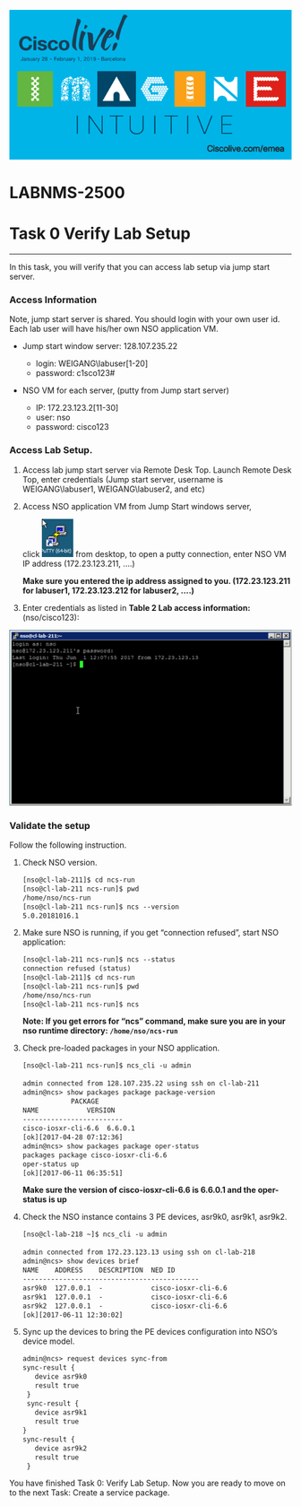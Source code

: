 ![](./media/media/image2.png)

LABNMS-2500
===========

# Task 0 Verify Lab Setup
----------------

In this task, you will verify that you can access lab setup via jump
start server. 

###  Access Information

Note, jump start server is shared. You should login with your own user id. Each lab user will have his/her own NSO application VM.

  * Jump start window server: 128.107.235.22

    * login: WEIGANG\labuser[1-20]
    * password: c1sco123\#
  
  * NSO VM for each server, (putty from Jump start server)
    *  IP:   172.23.123.2[11-30]        
    *  user: nso
    *  password: cisco123           

### Access Lab Setup. 

1.  Access lab jump start server via Remote Desk Top. Launch Remote Desk Top, enter credentials (Jump start server, username is
    WEIGANG\\labuser1, WEIGANG\\labuser2, and etc) 
    
2.  Access NSO application VM from Jump Start windows server, 
    
    click ![](./media/media/putty.png) from desktop, to open a putty connection, enter NSO VM IP address (172.23.123.211, ....)
    
    **Make sure you entered the ip address assigned to you.
    (172.23.123.211 for labuser1, 172.23.123.212 for labuser2, ….)**


3.  Enter credentials as listed in **Table 2 Lab access information:**
    (nso/cisco123):

  ![](./media/media/image9.png)

### Validate the setup

Follow the following instruction. 

1.  Check NSO version.

    ```
    [nso@cl-lab-211]$ cd ncs-run
    [nso@cl-lab-211 ncs-run]$ pwd
    /home/nso/ncs-run
    [nso@cl-lab-211 ncs-run]$ ncs --version
    5.0.20181016.1
     ```

1.  Make sure NSO is running, if you get “connection refused”, start NSO application:

    ```
    [nso@cl-lab-211 ncs-run]$ ncs --status
    connection refused (status)
    [nso@cl-lab-211]$ cd ncs-run
    [nso@cl-lab-211 ncs-run]$ pwd
    /home/nso/ncs-run
    [nso@cl-lab-211 ncs-run]$ ncs
    ```

    **Note: If you get errors for “ncs” command, make sure you are in
    your nso runtime directory: `/home/nso/ncs-run`**

1.  Check pre-loaded packages in your NSO application.

    ```
    [nso@cl-lab-211 ncs-run]$ ncs_cli -u admin

    admin connected from 128.107.235.22 using ssh on cl-lab-211
    admin@ncs> show packages package package-version
                PACKAGE
    NAME            VERSION
    -------------------------
    cisco-iosxr-cli-6.6  6.6.0.1
    [ok][2017-04-28 07:12:36]
    admin@ncs> show packages package oper-status
    packages package cisco-iosxr-cli-6.6
    oper-status up
    [ok][2017-06-11 06:35:51]  
    ```

    **Make sure the version of cisco-iosxr-cli-6.6 is 6.6.0.1 and the
    oper-status is up**

1.  Check the NSO instance contains 3 PE devices, asr9k0, asr9k1,
    asr9k2.

    ```
    [nso@cl-lab-218 ~]$ ncs_cli -u admin

    admin connected from 172.23.123.13 using ssh on cl-lab-218
    admin@ncs> show devices brief
    NAME    ADDRESS    DESCRIPTION  NED ID
    --------------------------------------------
    asr9k0  127.0.0.1  -            cisco-iosxr-cli-6.6
    asr9k1  127.0.0.1  -            cisco-iosxr-cli-6.6
    asr9k2  127.0.0.1  -            cisco-iosxr-cli-6.6 
    [ok][2017-06-11 12:30:02]
    ```

1.  Sync up the devices to bring the PE devices configuration into NSO’s
    device model.

     ```
     admin@ncs> request devices sync-from
     sync-result {
    	device asr9k0
    	result true
	  }
	  sync-result {
    	device asr9k1
    	result true
     }
     sync-result {
    	device asr9k2
    	result true
	  }

     ```

You have finished Task 0: Verify Lab Setup. Now you are ready to move on
to the next Task: Create a service package.

  

